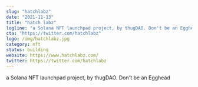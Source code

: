 ```yaml
---
slug: "hatchlabz"
date: "2021-11-13"
title: "hatch labz"
logline: "a Solana NFT launchpad project, by thugDAO. Don't be an Egghead"
cta: "https://twitter.com/hatchlabz"
logo: /img/hatchlabz.jpg
category: nft
status: building
website: https://www.hatchlabz.com/
twitter: https://twitter.com/hatchlabz
---
```


a Solana NFT launchpad project, by thugDAO. Don't be an Egghead
